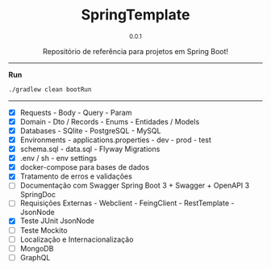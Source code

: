 <h1 align="center">SpringTemplate</h1>

<p align="center"><small>0.0.1</small></p>

<p align="center">Repositório de referência para projetos em Spring Boot!</p>

---

**Run**

```sh
./gradlew clean bootRun
```

---

- [x] Requests - Body - Query - Param
- [x] Domain - Dto / Records - Enums - Entidades / Models
- [x] Databases - SQlite - PostgreSQL - MySQL
- [x] Environments - applications.properties - dev - prod - test
- [x] schema.sql - data.sql - Flyway Migrations
- [x] .env / sh - env settings
- [x] docker-compose para bases de dados
- [x] Tratamento de erros e validações
- [ ] Documentação com Swagger Spring Boot 3 + Swagger + OpenAPI 3 SpringDoc
- [ ] Requisições Externas - Webclient - FeingClient - RestTemplate - JsonNode
- [x] Teste JUnit JsonNode
- [ ] Teste Mockito
- [ ] Localização e Internacionalização
- [ ] MongoDB
- [ ] GraphQL
